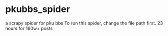 # pkubbs_spider
a scrapy spider for pku bbs
To run this spider, change the file path first.
23 hours for 160w+ posts
